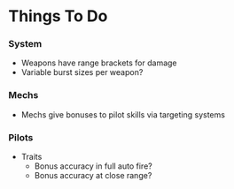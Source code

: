 # Things To Do

### System

* Weapons have range brackets for damage
* Variable burst sizes per weapon?

### Mechs

* Mechs give bonuses to pilot skills via targeting systems

### Pilots

* Traits
    * Bonus accuracy in full auto fire?
    * Bonus accuracy at close range?
